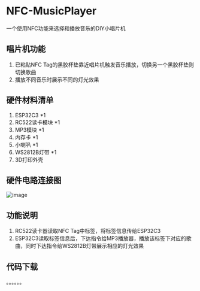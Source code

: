 # NFC-MusicPlayer
一个使用NFC功能来选择和播放音乐的DIY小唱片机

## 唱片机功能
1. 已粘贴NFC Tag的黑胶杯垫靠近唱片机触发音乐播放，切换另一个黑胶杯垫则切换歌曲
2. 播放不同音乐时展示不同的灯光效果

## 硬件材料清单
1. ESP32C3 *1
2. RC522读卡模块 *1
3. MP3模块 *1
4. 内存卡 *1
5. 小喇叭 *1
6. WS2812B灯带 *1
7. 3D打印外壳

## 硬件电路连接图
![image](https://github.com/user-attachments/assets/b15941d6-3d1a-44a4-a2fb-0361df215993)

## 功能说明
1. RC522读卡器读取NFC Tag中标签，将标签信息传给ESP32C3
2. ESP32C3读取标签信息后，下达指令给MP3播放器，播放该标签下对应的歌曲，同时下达指令给WS2812B灯带展示相应的灯光效果

## 代码下载
。。。。。。

